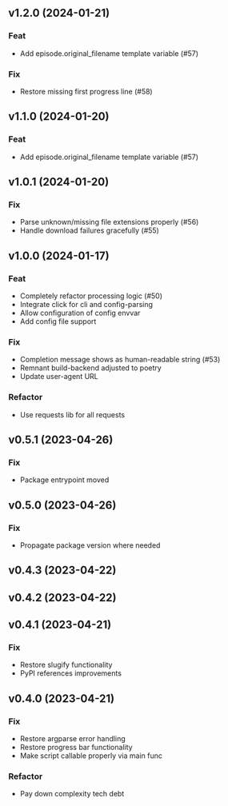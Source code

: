 ## v1.2.0 (2024-01-21)

### Feat

- Add episode.original_filename template variable (#57)

### Fix

- Restore missing first progress line (#58)

## v1.1.0 (2024-01-20)

### Feat

- Add episode.original_filename template variable (#57)

## v1.0.1 (2024-01-20)

### Fix

- Parse unknown/missing file extensions properly (#56)
- Handle download failures gracefully (#55)

## v1.0.0 (2024-01-17)

### Feat

- Completely refactor processing logic (#50)
- Integrate click for cli and config-parsing
- Allow configuration of config envvar
- Add config file support

### Fix

- Completion message shows as human-readable string (#53)
- Remnant build-backend adjusted to poetry
- Update user-agent URL

### Refactor

- Use requests lib for all requests

## v0.5.1 (2023-04-26)

### Fix

- Package entrypoint moved

## v0.5.0 (2023-04-26)

### Fix

- Propagate package version where needed

## v0.4.3 (2023-04-22)

## v0.4.2 (2023-04-22)

## v0.4.1 (2023-04-21)

### Fix

- Restore slugify functionality
- PyPI references improvements

## v0.4.0 (2023-04-21)

### Fix

- Restore argparse error handling
- Restore progress bar functionality
- Make script callable properly via main func

### Refactor

- Pay down complexity tech debt

